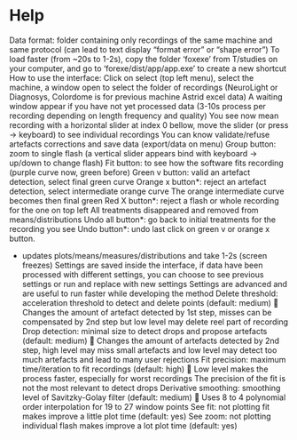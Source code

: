 # Help

Data format: folder containing only recordings of the same machine and same protocol (can lead to text display “format error” or “shape error”)
To load faster (from ~20s to 1-2s), copy the folder ‘foxexe’ from T/studies on your computer, and go to ‘forexe/dist/app/app.exe’ to create a new shortcut
How to use the interface:
Click on select (top left menu), select the machine, a window open to select the folder of recordings (NeuroLight or Diagnosys, Colordome is for previous machine Astrid excel data)
A waiting window appear if you have not yet processed data (3-10s process per recording depending on length frequency and quality)
You see now mean recording with a horizontal slider at index 0 bellow, move the slider (or press -> keyboard) to see individual recordings
You can know validate/refuse artefacts corrections and save data (export/data on menu)
Group button: zoom to single flash (a vertical slider appears bind with keyboard -> up/down to change flash)
Fit button: to see how the software fits recording (purple curve now, green before)
Green v button: valid an artefact detection, select final green curve
Orange x button*: reject an artefact detection, select intermediate orange curve
The orange intermediate curve becomes then final green
Red X button*: reject a flash or whole recording for the one on top left
All treatments disappeared and removed from means/distributions
Undo all button*: go back to initial treatments for the recording you see
Undo button*: undo last click on green v or orange x button.
* updates plots/means/measures/distributions and take 1-2s (screen freezes)
Settings are saved inside the interface, if data have been processed with different settings, you can choose to see previous settings or run and replace with new settings
Settings are advanced and are useful to run faster while developing the method
Delete threshold: acceleration threshold to detect and delete points (default: medium)
 Changes the amount of artefact detected by 1st step, misses can be compensated by 2nd step but low level may delete reel part of recording
Drop detection: minimal size to detect drops and propose artefacts (default: medium)
 Changes the amount of artefacts detected by 2nd step, high level may miss small artefacts and low level may detect too much artefacts and lead to many user rejections
Fit precision: maximum time/iteration to fit recordings (default: high)
 Low level makes the process faster, especially for worst recordings
The precision of the fit is not the most relevant to detect drops
Derivative smoothing: smoothing level of Savitzky-Golay filter (default: medium)
 Uses 8 to 4 polynomial order interpolation for 19 to 27 window points
See fit: not plotting fit makes improve a little plot time (default: yes)
See zoom: not plotting individual flash makes improve a lot plot time (default: yes)

